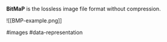**BitMaP** is the lossless image file format without compression.

![[BMP-example.png]]



#images #data-representation 